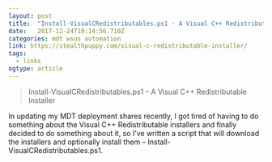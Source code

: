 ```yaml
---
layout: post 
title:  "Install-VisualCRedistributables.ps1 - A Visual C++ Redistributable Installer - Aaron Parker" 
date:   2017-12-24T10:14:56.710Z 
categories: mdt wsus automation 
link: https://stealthpuppy.com/visual-c-redistributable-installer/ 
tags:
  - links
ogtype: article 
---
```


> Install-VisualCRedistributables.ps1 – A Visual C++ Redistributable Installer

In updating my MDT deployment shares recently, I got tired of having to do something about the Visual C++ Redistributable installers and finally decided to do something about it, so I’ve written a script that will download the installers and optionally install them – Install-VisualCRedistributables.ps1.